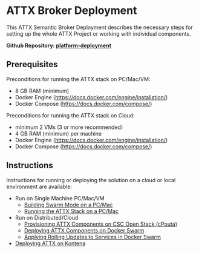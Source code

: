 # ATTX Broker Deployment

This ATTX Semantic Broker Deployment describes the necessary steps for setting up the whole ATTX Project or working with individual components.

**Github Repository: [platform-deployment](https://github.com/ATTX-project/platform-deployment)**

## Prerequisites
Preconditions for running the ATTX stack on PC/Mac/VM:
* 8 GB RAM (minimum)
* Docker Engine (https://docs.docker.com/engine/installation/)
* Docker Compose (https://docs.docker.com/compose/)

Preconditions for running the ATTX stack on Cloud:
* minimum 2 VMs (3 or more recommended)
* 4 GB RAM (minimum) per machine
* Docker Engine (https://docs.docker.com/engine/installation/)
* Docker Compose (https://docs.docker.com/compose/)

## Instructions

Instructions for running or deploying the solution on a cloud or local environment are available:
* Run on Single Machine PC/Mac/VM
  * [Building Swarm Mode on a PC/Mac](Building-Docker-application-stacks-in-Swarm-Mode.md)
  * [Running the ATTX Stack on a PC/Mac](Running-the-ATTX-containerised-application-stack-in-your-own-PC-or-Mac.md)  
* Run on Distributed/Cloud
  * [Provisioning ATTX Components on CSC Open Stack \(cPouta\)](Provisioning-ATTX-Components-on-CSC-Open-Stack-cPouta.md)
  * [Deploying ATTX Components on Docker Swarm](Deploying-ATTX-Components-on-Docker-Swarm.md)
  * [Applying Rolling Updates to Services in Docker Swarm](Applying-Rolling-Updates-to-services-in-Docker-Swarm.md)
* [Deploying ATTX on Kontena](Deploying-ATTX-SB-on-Kontena.md)
